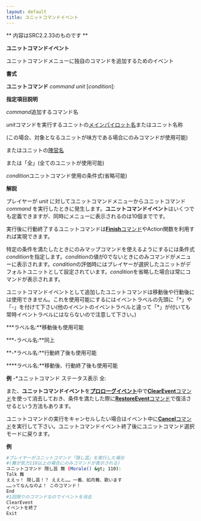 ```yaml
---
layout: default
title: ユニットコマンドイベント
---
```

** 内容はSRC2.2.33のものです **

**ユニットコマンドイベント**

ユニットコマンドメニューに独自のコマンドを追加するためのイベント

**書式**

**ユニットコマンド** *command unit*  [*condition*]:

**指定項目説明**

*command*追加するコマンド名

*unit*コマンドを実行するユニットの[メインパイロット名](メインパイロット名.md)またはユニット名称

(この場合、対象となるユニットが味方である場合にのみコマンドが使用可能)

またはユニットの[陣営名](陣営名.md)

または「全」(全てのユニットが使用可能)

*condition*ユニットコマンド使用の条件式(省略可能)

**解説**

プレイヤーが *unit* に対してユニットコマンドメニューからユニットコマンド *command* を実行したときに発生します。**ユニットコマンドイベント**はいくつでも定義できますが、同時にメニューに表示されるのは10個までです。

実行後に行動終了するユニットコマンドは[**Finish**コマンド](Finishコマンド.md)やAction関数を利用すれば実現できます。

特定の条件を満たしたときにのみマップコマンドを使えるようにするには条件式 *condition*を指定します。*condition*の値が0でないときにのみコマンドがメニューに表示されます。*condition*の評価時にはプレイヤーが選択したユニットがデフォルトユニットとして設定されています。*condition*を省略した場合は常にコマンドが表示されます。

ユニットコマンドイベントとして追加したユニットコマンドは移動後や行動後には使用できません。これを使用可能にするにはイベントラベルの先頭に「\*」や「-」を付けて下さい(他のイベントのイベントラベルと違って「\*」が付いても常時イベントラベルにはならないので注意して下さい。)

**\*ラベル名:**移動後も使用可能

**\*-ラベル名:**同上

**-\*ラベル名:**行動終了後も使用可能

**\*\*ラベル名:**移動後、行動終了後も使用可能

**例** -\*ユニットコマンド ステータス表示 全:

また、**ユニットコマンドイベント**を[**プロローグイベント**](プロローグイベント.md)中で[**ClearEvent**コマンド](ClearEventコマンド.md)を使って消去しておき、条件を満たした際に[**RestoreEvent**コマンド](RestoreEventコマンド.md)で復活させるという方法もあります。

ユニットコマンドの実行をキャンセルしたい場合はイベント中に[**Cancel**コマンド](Cancelコマンド.md)を実行して下さい。ユニットコマンドイベント終了後にユニットコマンド選択モードに戻ります。

**例**
```sh
#プレイヤーがユニットコマンド「隠し芸」を実行した場合
#(舞が気力110以上の場合にのみコマンドが表示される)
ユニットコマンド 隠し芸 舞 (Morale() &gt; 110):
Talk 舞
ええっ！ 隠し芸！？ ええと…… 一番、如月舞、歌います
……ってなんなのよ！ このコマンド！
End
#1回限りのコマンドなのでイベントを消去
ClearEvent
イベントを終了
Exit
```

